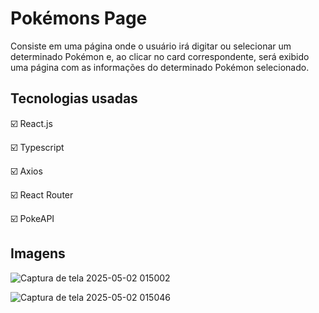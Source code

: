 # Pokémons Page
Consiste em uma página onde o usuário irá digitar ou selecionar um determinado Pokémon e, ao clicar no card correspondente, será exibido uma página com as informações do determinado Pokémon selecionado.

## Tecnologias usadas
☑️ React.js

☑️ Typescript

☑️ Axios

☑️ React Router

☑️ PokeAPI

## Imagens

![Captura de tela 2025-05-02 015002](https://github.com/user-attachments/assets/95964e76-76ce-40ed-be63-228f3e09ff0d)

![Captura de tela 2025-05-02 015046](https://github.com/user-attachments/assets/0fe7c78c-7bf7-44e4-8524-a0cb2c67efa4)
